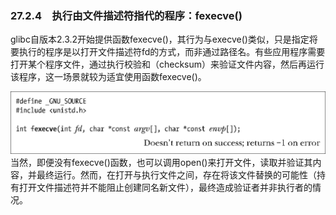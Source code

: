 ### 27.2.4　执行由文件描述符指代的程序：fexecve()

glibc自版本2.3.2开始提供函数fexecve()，其行为与execve()类似，只是指定将要执行的程序是以打开文件描述符fd的方式，而非通过路径名。有些应用程序需要打开某个程序文件，通过执行校验和（checksum）来验证文件内容，然后再运行该程序，这一场景就较为适宜使用函数fexecve()。



![714.png](../images/714.png)
当然，即便没有fexecve()函数，也可以调用open()来打开文件，读取并验证其内容，并最终运行。然而，在打开与执行文件之间，存在将该文件替换的可能性（持有打开文件描述符并不能阻止创建同名新文件），最终造成验证者并非执行者的情况。

